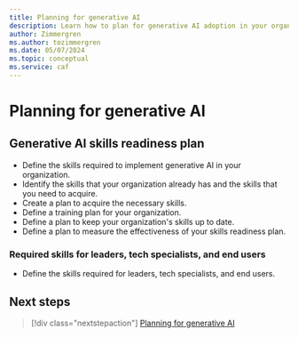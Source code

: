 ```yaml
---
title: Planning for generative AI
description: Learn how to plan for generative AI adoption in your organization.
author: Zimmergren
ms.author: tozimmergren
ms.date: 05/07/2024
ms.topic: conceptual
ms.service: caf
---
```


# Planning for generative AI

## Generative AI skills readiness plan

- Define the skills required to implement generative AI in your organization.
- Identify the skills that your organization already has and the skills that you need to acquire.
- Create a plan to acquire the necessary skills.
- Define a training plan for your organization.
- Define a plan to keep your organization's skills up to date.
- Define a plan to measure the effectiveness of your skills readiness plan.

### Required skills for leaders, tech specialists, and end users

- Define the skills required for leaders, tech specialists, and end users.



## Next steps

> [!div class="nextstepaction"]
> [Planning for generative AI](./plan.md)
